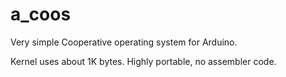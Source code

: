 # a_coos
Very simple Cooperative operating system for Arduino.

Kernel uses about 1K bytes. Highly portable, no assembler code. 

